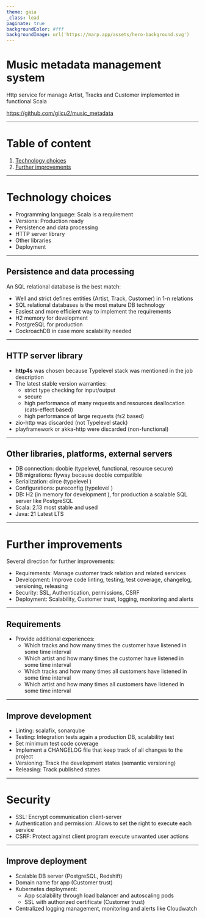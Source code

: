 ```yaml
---
theme: gaia
_class: lead
paginate: true
backgroundColor: #fff
backgroundImage: url('https://marp.app/assets/hero-background.svg')
---
```


# **Music metadata management system**

Http service for manage Artist, Tracks and Customer implemented in functional Scala

https://github.com/gilcu2/music_metadata

---

<!-- paginate: true -->
<!-- _class: toc -->

# Table of content

1. [Technology choices](#technology-choices)
2. [Further improvements](#further-improvements)

---

# Technology choices
- Programming language: Scala is a requirement
- Versions: Production ready
- Persistence and data processing
- HTTP server library
- Other libraries
- Deployment

---

## Persistence and data processing

An SQL relational database is the best match:
- Well and strict defines entities (Artist, Track, Customer) in 1-n relations 
- SQL relational databases is the most mature DB technology
- Easiest and more efficient way to implement the requirements
- H2 memory for development
- PostgreSQL for production
- CockroachDB in case more scalability needed 


--- 

## HTTP server library

- **http4s** was chosen because Typelevel stack was mentioned in the job description 
- The latest stable version warranties: 
  - strict type checking for input/output
  - secure
  - high performance of many requests and resources deallocation (cats-effect based)
  - high performance of large requests (fs2 based)
- zio-http was discarded (not Typelevel stack)
- playframework or akka-http were discarded (non-functional)

---

## Other libraries, platforms, external servers

- DB connection: doobie (typelevel, functional, resource secure)
- DB migrations: flyway because doobie compatible
- Serialization: circe (typelevel )
- Configurations: pureconfig (typelevel )
- DB: H2 (in memory for development ), for production a scalable SQL server like PostgreSQL
- Scala: 2.13 most stable and used
- Java: 21 Latest LTS

---

# Further improvements

Several direction for further improvements:

- Requirements: Manage customer track relation and related services
- Development: Improve code linting, testing, test coverage, changelog, versioning, releasing
- Security: SSL, Authentication, permissions, CSRF
- Deployment: Scalability, Customer trust, logging, monitoring and alerts

---

## Requirements

- Provide additional experiences:
  - Which tracks and how many times the customer have listened in some time interval
  - Which artist and how many times the customer have listened in some time interval
  - Which tracks and how many times all customers have listened in some time interval
  - Which artist and how many times all customers have listened in some time interval

---

## Improve development

- Linting: scalafix, sonarqube
- Testing: Integration tests again a production DB, scalability test
- Set minimum test code coverage 
- Implement a CHANGELOG file that keep track of all changes to the project
- Versioning: Track the development states (semantic versioning)
- Releasing: Track published states

---

# Security

- SSL: Encrypt communication client-server
- Authentication and permission: Allows to set the right to execute each service
- CSRF: Protect against client program execute unwanted user actions


---

## Improve deployment

- Scalable DB server (PostgreSQL, Redshift)
- Domain name for app (Customer trust)
- Kubernetes deployment:
  - App scalability through load balancer and autoscaling pods
  - SSL with authorized certificate (Customer trust)
- Centralized logging management, monitoring and alerts like Cloudwatch
